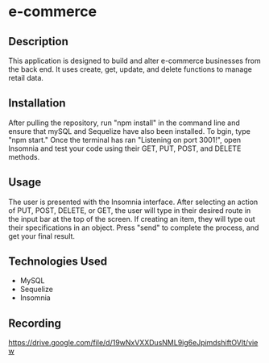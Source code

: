 # e-commerce

## Description

This application is designed to build and alter e-commerce businesses from the back end. It uses create, get, update, and delete functions to manage retail data.

## Installation

After pulling the repository, run "npm install" in the command line and ensure that mySQL and Sequelize have also been installed. To bgin, type "npm start." Once the terminal has ran "Listening on port 3001!", open Insomnia and test your code using their GET, PUT, POST, and DELETE methods.

## Usage

The user is presented with the Insomnia interface. After selecting an action of PUT, POST, DELETE, or GET, the user will type in their desired route in the input bar at the top of the screen. If creating an item, they will type out their specifications in an object. Press "send" to complete the process, and get your final result.

## Technologies Used

- MySQL
- Sequelize
- Insomnia

## Recording

https://drive.google.com/file/d/19wNxVXXDusNML9ig6eJpimdshiftOVlt/view
